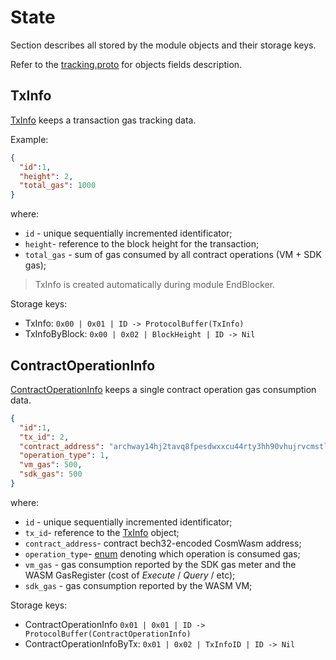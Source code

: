 <!--
order: 1
-->

# State

Section describes all stored by the module objects and their storage keys.

Refer to the [tracking.proto](../../../proto/archway/tracking/v1/tracking.proto) for objects fields description.

## TxInfo

[TxInfo](../../../proto/archway/tracking/v1/tracking.proto#L22) keeps a transaction gas tracking data.

Example:
```json
{
  "id":1,
  "height": 2,
  "total_gas": 1000
}
```

where: 
* `id` - unique sequentially incremented identificator;
* `height`-  reference to the block height for the transaction;
* `total_gas` - sum of gas consumed by all contract operations (VM + SDK gas);

> TxInfo is created automatically during module EndBlocker.

Storage keys: 
- TxInfo: `0x00 | 0x01 | ID -> ProtocolBuffer(TxInfo)`
- TxInfoByBlock: `0x00 | 0x02 | BlockHeight | ID -> Nil`

## ContractOperationInfo

[ContractOperationInfo](../../../proto/archway/tracking/v1/tracking.proto#L36) keeps a single contract operation gas consumption data.

```json
{
  "id":1,
  "tx_id": 2,
  "contract_address": "archway14hj2tavq8fpesdwxxcu44rty3hh90vhujrvcmstl4zr3txmfvw9sy85n2u",
  "operation_type": 1,
  "vm_gas": 500,
  "sdk_gas": 500
}
```

where: 
* `id` - unique sequentially incremented identificator;
* `tx_id`-  reference to the [TxInfo](./01_state.md#TxInfo) object;
* `contract_address`-  contract bech32-encoded CosmWasm address;
* `operation_type`-  [enum](../../../proto/archway/tracking/v1/tracking.proto#L9) denoting which operation is consumed gas;
* `vm_gas` - gas consumption reported by the SDK gas meter and the WASM GasRegister (cost of *Execute* / *Query* / etc);
* `sdk_gas` - gas consumption reported by the WASM VM;

Storage keys:
- ContractOperationInfo `0x01 | 0x01 | ID -> ProtocolBuffer(ContractOperationInfo)`
- ContractOperationInfoByTx: `0x01 | 0x02 | TxInfoID | ID -> Nil`

